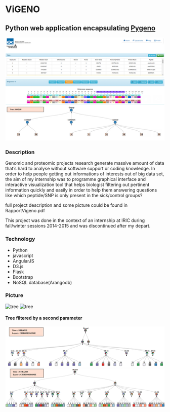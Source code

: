 # ViGENO

## Python web application encapsulating [Pygeno](https://github.com/logan169/pyGeno)


![Vigeno](/main.png)

### Description 

Genomic and proteomic projects research generate massive amount of data that’s hard to analyse without software support or coding knowledge. In order to help people getting out informations of interests out of big data set, the aim of my internship was to programme graphical interface and interactive visualization tool that helps biologist filtering out pertinent information quickly and easily in order to help them answering questions like which peptide/SNP is only present in the sick/control groups? 

full project description and some picture could be found in RapportVigeno.pdf

This project was done in the context of an internship at IRIC during fall/winter sessions 2014-2015 and was discontinued after my depart.


### Technology

- Python
- javascript
- AngularJS
- D3.js
- Flask
- Bootstrap
- NoSQL database(Arangodb)

### Picture

![tree](/Sélection_022.png)
![tree](/Sélection_023.png)

#### Tree filtered by a second parameter

![tree](/tree1.png)
![tree](/tree2.png)

